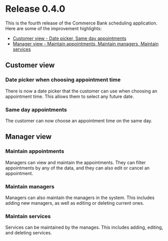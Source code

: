 # Release 0.4.0

This is the fourth release of the Commerce Bank scheduling application. Here are some of the improvement highlights:

- [Customer view - Date picker, Same day appointments](#customer-improvements)
- [Manager view - Maintain appointments, Maintain managers, Maintain services](#customer-improvements)

## Customer view

### Date picker when choosing appointment time

There is now a date picker that the customer can use when choosing an appointment time. This allows them to select any future date.

### Same day appointments

The customer can now choose an appointment time on the same day. 

## Manager view

### Maintain appointments

Managers can view and maintain the appointments. They can filter appointments by any of the data, and they can also edit or cancel an appointment.

### Maintain managers

Managers can also maintain the managers in the system. This includes adding new managers, as well as editing or deleting current ones.

### Maintain services

Services can be maintained by the manages. This includes adding, editing, and deleting services.